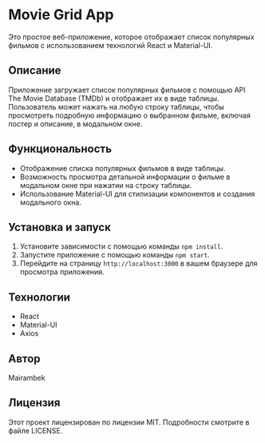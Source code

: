 # Movie Grid App

Это простое веб-приложение, которое отображает список популярных фильмов с использованием технологий React и Material-UI.

## Описание

Приложение загружает список популярных фильмов с помощью API The Movie Database (TMDb) и отображает их в виде таблицы. Пользователь может нажать на любую строку таблицы, чтобы просмотреть подробную информацию о выбранном фильме, включая постер и описание, в модальном окне.

## Функциональность

- Отображение списка популярных фильмов в виде таблицы.
- Возможность просмотра детальной информации о фильме в модальном окне при нажатии на строку таблицы.
- Использование Material-UI для стилизации компонентов и создания модального окна.

## Установка и запуск

1. Установите зависимости с помощью команды `npm install`.
2. Запустите приложение с помощью команды `npm start`.
3. Перейдите на страницу `http://localhost:3000` в вашем браузере для просмотра приложения.

## Технологии

- React
- Material-UI
- Axios

## Автор

Mairambek

## Лицензия

Этот проект лицензирован по лицензии MIT. Подробности смотрите в файле LICENSE.

